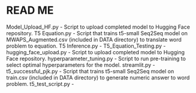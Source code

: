 # READ ME
Model_Upload_HF.py - Script to upload completed model to Hugging Face repository.
T5 Equation.py - Script that trains t5-small Seq2Seq model on MWAPS_Augmented.csv (included in DATA directory) to translate word problem to equation.
T5 Inference.py - 
T5_Equation_Testing.py - 
hugging_face_upload.py - Script to upload completed model to Hugging Face repository.
hyperparameter_tuning.py - Script to run pre-training to select optimal hyperparameters for the model.
streamlit.py - 
t5_successful_pjk.py - Script that trains t5-small Seq2Seq model on train.csv (included in DATA directory) to generate numeric answer to word problem. 
t5_test_script.py - 
